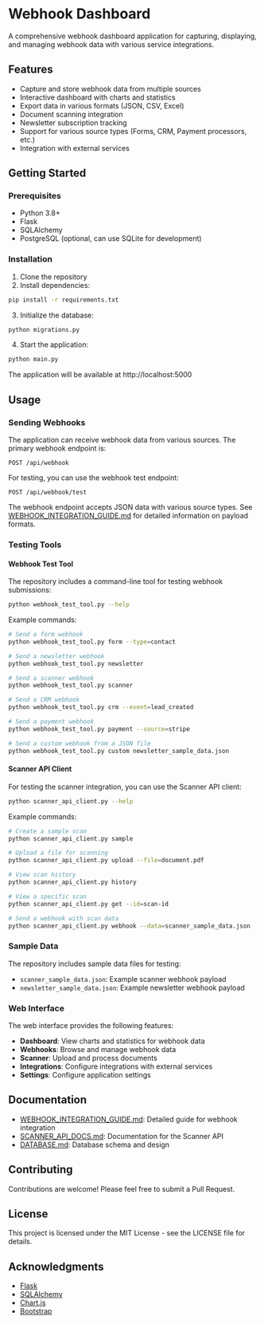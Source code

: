 # Webhook Dashboard

A comprehensive webhook dashboard application for capturing, displaying, and managing webhook data with various service integrations.

## Features

- Capture and store webhook data from multiple sources
- Interactive dashboard with charts and statistics
- Export data in various formats (JSON, CSV, Excel)
- Document scanning integration
- Newsletter subscription tracking
- Support for various source types (Forms, CRM, Payment processors, etc.)
- Integration with external services

## Getting Started

### Prerequisites

- Python 3.8+
- Flask
- SQLAlchemy
- PostgreSQL (optional, can use SQLite for development)

### Installation

1. Clone the repository
2. Install dependencies:

```bash
pip install -r requirements.txt
```

3. Initialize the database:

```bash
python migrations.py
```

4. Start the application:

```bash
python main.py
```

The application will be available at http://localhost:5000

## Usage

### Sending Webhooks

The application can receive webhook data from various sources. The primary webhook endpoint is:

```
POST /api/webhook
```

For testing, you can use the webhook test endpoint:

```
POST /api/webhook/test
```

The webhook endpoint accepts JSON data with various source types. See [WEBHOOK_INTEGRATION_GUIDE.md](WEBHOOK_INTEGRATION_GUIDE.md) for detailed information on payload formats.

### Testing Tools

#### Webhook Test Tool

The repository includes a command-line tool for testing webhook submissions:

```bash
python webhook_test_tool.py --help
```

Example commands:

```bash
# Send a form webhook
python webhook_test_tool.py form --type=contact

# Send a newsletter webhook
python webhook_test_tool.py newsletter

# Send a scanner webhook
python webhook_test_tool.py scanner

# Send a CRM webhook
python webhook_test_tool.py crm --event=lead_created

# Send a payment webhook
python webhook_test_tool.py payment --source=stripe

# Send a custom webhook from a JSON file
python webhook_test_tool.py custom newsletter_sample_data.json
```

#### Scanner API Client

For testing the scanner integration, you can use the Scanner API client:

```bash
python scanner_api_client.py --help
```

Example commands:

```bash
# Create a sample scan
python scanner_api_client.py sample

# Upload a file for scanning
python scanner_api_client.py upload --file=document.pdf

# View scan history
python scanner_api_client.py history

# View a specific scan
python scanner_api_client.py get --id=scan-id

# Send a webhook with scan data
python scanner_api_client.py webhook --data=scanner_sample_data.json
```

### Sample Data

The repository includes sample data files for testing:

- `scanner_sample_data.json`: Example scanner webhook payload
- `newsletter_sample_data.json`: Example newsletter webhook payload

### Web Interface

The web interface provides the following features:

- **Dashboard**: View charts and statistics for webhook data
- **Webhooks**: Browse and manage webhook data
- **Scanner**: Upload and process documents
- **Integrations**: Configure integrations with external services
- **Settings**: Configure application settings

## Documentation

- [WEBHOOK_INTEGRATION_GUIDE.md](WEBHOOK_INTEGRATION_GUIDE.md): Detailed guide for webhook integration
- [SCANNER_API_DOCS.md](SCANNER_API_DOCS.md): Documentation for the Scanner API
- [DATABASE.md](DATABASE.md): Database schema and design

## Contributing

Contributions are welcome! Please feel free to submit a Pull Request.

## License

This project is licensed under the MIT License - see the LICENSE file for details.

## Acknowledgments

- [Flask](https://flask.palletsprojects.com/)
- [SQLAlchemy](https://www.sqlalchemy.org/)
- [Chart.js](https://www.chartjs.org/)
- [Bootstrap](https://getbootstrap.com/)